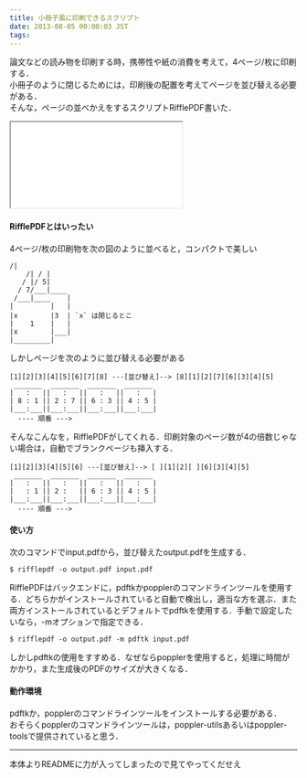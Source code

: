 ```yaml
---
title: 小冊子風に印刷できるスクリプト
date: 2013-08-05 00:00:03 JST
tags: 
---
```


論文などの読み物を印刷する時，携帯性や紙の消費を考えて，4ページ/枚に印刷する．  
小冊子のように閉じるためには，印刷後の配置を考えてページを並び替える必要がある．  
そんな，ページの並べかえをするスクリプトRifflePDF書いた．

<iframe src="/github#ueokande/rifflepdf" title="ueokande/rifflepdf"
        class='external-service-frame' scrolling="no"
></iframe>

#### RifflePDFとはいったい

4ページ/枚の印刷物を次の図のように並べると，コンパクトで美しい

```
/|  
    /| / |
   / |/ 5|
  / 7/___|____
 /___|____    |
|         |   |
|x        |3  | `x` は閉じるとこ
|    1    |   |
|x        |___|
|_________|
```

しかしページを次のように並び替える必要がある

```
[1][2][3][4][5][6][7][8] ---[並び替え]--> [8][1][2][7][6][3][4][5]
 _______  _______  _______  _______  
|   :   ||   :   ||   :   ||   :   | 
| 8 : 1 || 2 : 7 || 6 : 3 || 4 : 5 | 
|___:___||___:___||___:___||___:___| 
  ---- 順番 --->
```

そんなこんなを，RifflePDFがしてくれる．印刷対象のページ数が4の倍数じゃない場合は，自動でブランクページも挿入する．

```
[1][2][3][4][5][6] ---[並び替え]--> [ ][1][2][ ][6][3][4][5]
 _______  _______  _______  _______  
|   :   ||   :   ||   :   ||   :   | 
|   : 1 || 2 :   || 6 : 3 || 4 : 5 | 
|___:___||___:___||___:___||___:___| 
  ---- 順番 --->
```

<span stlye="font-family:monospace"></span>  


#### 使い方

次のコマンドで<span stlye="font-family:monospace">input.pdf</span>から，並び替えた<span stlye="font-family:monospace">output.pdf</span>を生成する．

```
$ rifflepdf -o output.pdf input.pdf
```

RifflePDFはバックエンドに，pdftkかpopplerのコマンドラインツールを使用する．どちらかがインストールされていると自動で検出し，適当な方を選ぶ．また両方インストールされているとデフォルトでpdftkを使用する．手動で設定したいなら，<span stlye="font-family:monospace">-m</span>オプションで指定できる．

```
$ rifflepdf -o output.pdf -m pdftk input.pdf
```

しかしpdftkの使用をすすめる．なぜならpopplerを使用すると，処理に時間がかかり，また生成後のPDFのサイズが大きくなる．

#### 動作環境

pdftkか，popplerのコマンドラインツールをインストールする必要がある．  
おそらくpopplerのコマンドラインツールは，<span stlye="font-family:monospace">poppler-utils</span>あるいは<span stlye="font-family:monospace">poppler-tools</span>で提供されていると思う．

  


* * *

  
本体よりREADMEに力が入ってしまったので見てやってくだせえ
